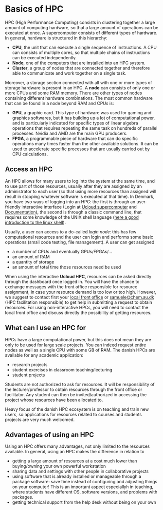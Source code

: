 # Basics of HPC

HPC (High Performance Computing) consists in clustering together a large amount of computing hardware, so that a large amount of operations can be executed at once. A supercomputer consists of different types of hardware. In general, hardware is structured in this hierarchy:

- **CPU**, the unit that can execute a single sequence of instructions. A CPU can consists of multiple cores, so that multiple chains of instructions can be executed independently.
- **Node**, one of the computers that are installed into an HPC system.
- **Cluster**, a group of nodes that are connected together and therefore able to communicate and work together on a single task.

Moreover, a storage section connected with all with one or more types of storage hardware is present in an HPC.
A **node** can consists of only one or more CPUs and some RAM memory.  There are other types of nodes containing different hardware combinations. The most common hardware that can be found in a node beyond RAM and CPUs is:

- **GPU**, a graphic card. This type of hardware was used for gaming and graphics softwares, but it has building up a lot of computational power, and is particularly indicated for specific types of linear algebra operations that requires repeating the same task on hundreds of parallel processes. Nvidia and AMD are the main GPU producers.
- **FPGA**, a programmable piece of hardware that can do specific operations many times faster than the other available solutions. It can be used to accelerate specific processes that are usually carried out by CPU calculations.

## Access an HPC

An HPC allows for many users to log into the system at the same time, and to use part of those resources, usually after they are assigned by an administrator to each user (so that using more resources than assigned will result in stopping whatever software is executed at that time). In Denmark, you have two ways of logging into an HPC: the first is through an user-friendly interactive interface (Login at [Ucloud supercomputer](https://cloud.sdu.dk/) and [Documentation](https://docs.cloud.sdu.dk/)), the second is through a classic command line, that requires some knowledge of the UNIX shell language ([here a good introduction to the linux shell](https://www.learnenough.com/command-line-tutorial/basics)). 

Usually, a user can access to a do-called *login node*: this has few computational resources and the user can login and performs some basic operations (small code testing, file management). A user can get assigned 

- a number of CPUs and eventually GPUs/FPGAs/...
- an amount of RAM
- a quantity of storage
- an amount of total time those resources need be used

When using the interactive **Ucloud HPC**, resources can be asked directly through the dashboard once logged in. You will have the chance to exchange messages with the front office responsible for resource assignment, in case your resource demand is too low or too high. However, we suggest to contact first your  [local front office](https://www.deic.dk/Supercomputere/Front-Office) or <samuele@chem.au.dk> (HPC facilitation responsible) to get help in submitting a request to obtain resources. For using non-interactive HPCs, you will need to contact the local front office and discuss directly the possibility of getting resources.

## What can I use an HPC for

HPCs have a large computational power, but this does not mean they are only to be used for large scale projects. You can indeed request entire nodes as well as a single CPU with some GB of RAM. The danish HPCs are available for any academic application:

 - research projects
 - student exercises in classroom teaching/lecturing
 - student projects

Students are not authorized to ask for resources. It will be responsibility of the lecturer/professor to obtain resources through the front office or facilitator. Any student can then be invited/authorized in accessing the project whose resources have been allocated to. 

Heavy focus of the danish HPC ecosystem is on teaching and train new users, so applications for resources related to courses and students projects are very much welcomed.



## Advantages of using an HPC

Using an HPC offers many advantages, not only limited to the resources available. In general, using an HPC makes the difference in relation to

- getting a large amount of resources at a cost much lower than buying/owning your own powerful workstation
- sharing data and settings with other people in collaborative projects
- using software that is already installed or manageable through a package software: save time instead of configuring and adjusting things on your computer! This is an important aspect especiallyh in teaching, where students have different OS, software versions, and problems with packages.
- getting technical support from the help desk without being on your own

